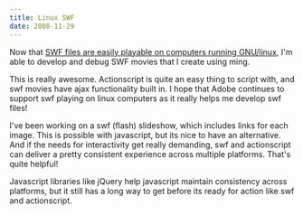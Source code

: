 ```yaml
---
title: Linux SWF
date: 2008-11-29
---
```

Now that <a href="http://www.docunext.com/2008/11/18/big-surprise-adobe-flash-for-linux-x86_64/">SWF files are easily playable on computers running GNU/linux</a>, I'm able to develop and debug SWF movies that I create using ming.

This is really awesome. Actionscript is quite an easy thing to script with, and swf movies have ajax functionality built in. I hope that Adobe continues to support swf playing on linux computers as it really helps me develop swf files!

I've been working on a swf (flash) slideshow, which includes links for each image. This is possible with javascript, but its nice to have an alternative. And if the needs for interactivity get really demanding, swf and actionscript can deliver a pretty consistent experience across multiple platforms. That's quite helpful!

Javascript libraries like jQuery help javascript maintain consistency across platforms, but it still has a long way to get before its ready for action like swf and actionscript.

